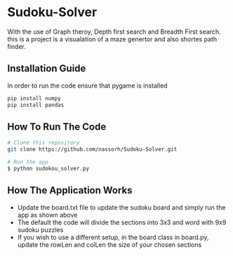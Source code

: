 # Sudoku-Solver
With the use of Graph theroy, Depth first search and Breadth First search. this is a project is a visualation of a maze genertor and also shortes path finder.
## Installation Guide
In order to run the code ensure that pygame is installed
```bash
pip install numpy
pip install pandas
 ```
## How To Run The Code
```bash
# Clone this repository
git clone https://github.com/nassorh/Sudoku-Solver.git

# Run the app
$ python sudokou_solver.py
```

## How The Application Works
- Update the board.txt file to update the sudoku board and simply run the app as shown above
- The default the code will divide the sections into 3x3 and word with 9x9 sudoku puzzles
- If you wish to use a different setup, in the board class in board.py, update the rowLen and colLen the size of your chosen sections  

